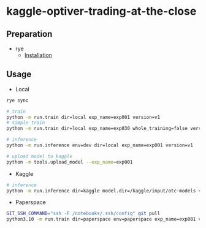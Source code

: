# kaggle-optiver-trading-at-the-close

## Preparation
- rye
  - [Installation](https://rye-up.com/guide/installation/)

## Usage
- Local
```bash
rye sync

# train
python -m run.train dir=local exp_name=exp001 version=v1
# simple train
python -m run.train dir=local exp_name=exp030 whole_training=false version=v1

# inference
python -m run.inference env=dev dir=local exp_name=exp001 version=v1

# upload model to kaggle
python -m tools.upload_model --exp_name=exp001
```
- Kaggle
```bash
# inference
python -m run.inference dir=kaggle model.dir=/kaggle/input/otc-models version=v1
```
- Paperspace
```bash
GIT_SSH_COMMAND="ssh -F /notebooks/.ssh/config" git pull
python3.10 -m run.train dir=paperspace env=paperspace exp_name=exp001 version=v1 model.kinds=[cbt,xgb]
```
